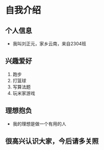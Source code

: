 # 自我介绍
## 个人信息
- 我叫刘正元，家乡云南，来自2304班
## 兴趣爱好
1. 跑步
2. 打篮球
3. 写算法题
4. 玩米家游戏
## 理想抱负
- 我的理想是做一个有用的人
## 很高兴认识大家，今后请多关照
